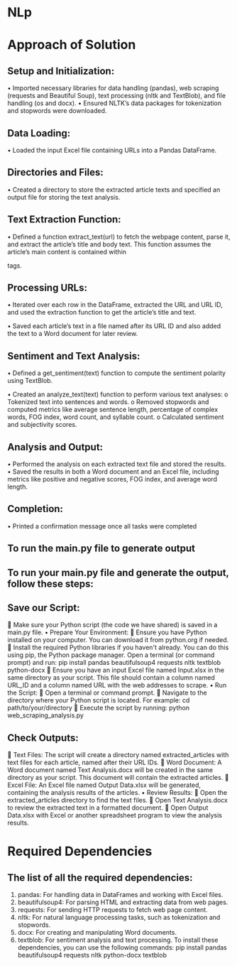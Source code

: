# NLp
# Approach of Solution
##  Setup and Initialization:
•	Imported necessary libraries for data handling (pandas), web scraping (requests and Beautiful Soup), text processing (nltk and TextBlob), and file handling (os and docx).
•	Ensured NLTK’s data packages for tokenization and stopwords were downloaded.
##  Data Loading:
•	Loaded the input Excel file containing URLs into a Pandas DataFrame.
## Directories and Files:
•	Created a directory to store the extracted article texts and specified an output file for storing the text analysis.
##  Text Extraction Function:
•	Defined a function extract_text(url) to fetch the webpage content, parse it, and extract the article’s title and body text. This function assumes the article’s main content is contained within <p> tags.
##  Processing URLs:
•	Iterated over each row in the DataFrame, extracted the URL and URL ID, and used the extraction function to get the article’s title and text.

•	Saved each article’s text in a file named after its URL ID and also added the text to a Word document for later review.
##  Sentiment and Text Analysis:
•	Defined a get_sentiment(text) function to compute the sentiment polarity using TextBlob.

•	Created an analyze_text(text) function to perform various text analyses:
o	Tokenized text into sentences and words.
o	Removed stopwords and computed metrics like average sentence length, percentage of complex words, FOG index, word count, and syllable count.
o	Calculated sentiment and subjectivity scores.
##  Analysis and Output:
•	Performed the analysis on each extracted text file and stored the results.
•	Saved the results in both a Word document and an Excel file, including metrics like positive and negative scores, FOG index, and average word length.
##  Completion:
•	Printed a confirmation message once all tasks were completed

## To run the main.py file to generate output

## To run your main.py file and generate the output, follow these steps:

##	Save our Script:
	Make sure your Python script (the code we have shared) is saved in a main.py file. 
•	Prepare Your Environment:
	Ensure you have Python installed on your computer. You can download it from python.org if needed.
	Install the required Python libraries if you haven't already. You can do this using pip, the Python package manager. Open a terminal (or command prompt) and run:
   pip install pandas beautifulsoup4 requests nltk textblob python-docx
	Ensure you have an input Excel file named Input.xlsx in the same directory as your script. This file should contain a column named URL_ID and a column named URL with the web addresses to scrape.
•	Run the Script:
	Open a terminal or command prompt.
	Navigate to the directory where your Python script is located. For example:
                            cd path/to/your/directory
	Execute the script by running:
 python web_scraping_analysis.py
## 	Check Outputs:
	Text Files: The script will create a directory named extracted_articles with text files for each article, named after their URL IDs.
	Word Document: A Word document named Text Analysis.docx will be created in the same directory as your script. This document will contain the extracted articles.
	Excel File: An Excel file named Output Data.xlsx will be generated, containing the analysis results of the articles.
•	Review Results:
	Open the extracted_articles directory to find the text files.
	Open Text Analysis.docx to review the extracted text in a formatted document.
	Open Output Data.xlsx with Excel or another spreadsheet program to view the analysis results.
# Required Dependencies
## The list of all the required dependencies:
1.	pandas: For handling data in DataFrames and working with Excel files.
2.	beautifulsoup4: For parsing HTML and extracting data from web pages.
3.	requests: For sending HTTP requests to fetch web page content.
4.	nltk: For natural language processing tasks, such as tokenization and stopwords.
5.	docx: For creating and manipulating Word documents.
6.	textblob: For sentiment analysis and text processing.
To install these dependencies, you can use the following commands:
pip install pandas beautifulsoup4 requests nltk python-docx textblob
